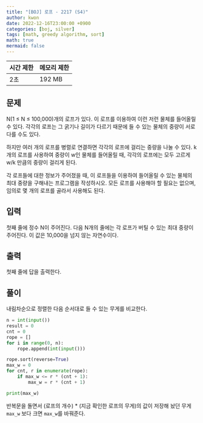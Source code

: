 ```yaml
---
title: "[BOJ] 로프 - 2217 (S4)"
author: kwon
date: 2022-12-16T23:00:00 +0900
categories: [boj, silver]
tags: [math, greedy algorithm, sort]
math: true
mermaid: false
---
```


| 시간 제한 | 메모리 제한 |
| --- | --- |
| 2초 | 192 MB |

## 문제

N(1 ≤ N ≤ 100,000)개의 로프가 있다. 이 로프를 이용하여 이런 저런 물체를 들어올릴 수 있다. 각각의 로프는 그 굵기나 길이가 다르기 때문에 들 수 있는 물체의 중량이 서로 다를 수도 있다.

하지만 여러 개의 로프를 병렬로 연결하면 각각의 로프에 걸리는 중량을 나눌 수 있다. k개의 로프를 사용하여 중량이 w인 물체를 들어올릴 때, 각각의 로프에는 모두 고르게 w/k 만큼의 중량이 걸리게 된다.

각 로프들에 대한 정보가 주어졌을 때, 이 로프들을 이용하여 들어올릴 수 있는 물체의 최대 중량을 구해내는 프로그램을 작성하시오. 모든 로프를 사용해야 할 필요는 없으며, 임의로 몇 개의 로프를 골라서 사용해도 된다.

## 입력

첫째 줄에 정수 N이 주어진다. 다음 N개의 줄에는 각 로프가 버틸 수 있는 최대 중량이 주어진다. 이 값은 10,000을 넘지 않는 자연수이다.

## 출력

첫째 줄에 답을 출력한다.

## 풀이

내림차순으로 정렬한 다음 순서대로 들 수 있는 무게를 비교한다.

```python
n = int(input())
result = 0
cnt = 0
rope = []
for i in range(0, n):
    rope.append(int(input()))

rope.sort(reverse=True)
max_w = 0
for cnt, r in enumerate(rope):
    if max_w <= r * (cnt + 1):
        max_w = r * (cnt + 1)

print(max_w)
```

반복문을 돌면서 (로프의 개수) * (지금 확인한 로프의 무게)의 값이 저장해 놨던 무게 `max_w` 보다 크면 `max_w`를 바꿔준다.